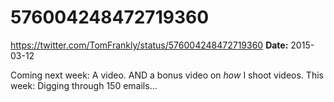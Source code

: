 # 576004248472719360
https://twitter.com/TomFrankly/status/576004248472719360
**Date:** 2015-03-12

Coming next week: A video. AND a bonus video on *how* I shoot videos. This week: Digging through 150 emails...
